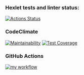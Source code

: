 ### Hexlet tests and linter status:
[![Actions Status](https://github.com/nidges/backend-project-lvl4/workflows/hexlet-check/badge.svg)](https://github.com/nidges/backend-project-lvl4/actions)

### CodeClimate
[![Maintainability](https://api.codeclimate.com/v1/badges/a94f70e8e9391a03f114/maintainability)](https://codeclimate.com/github/nidges/backend-project-lvl4/maintainability)
[![Test Coverage](https://api.codeclimate.com/v1/badges/a94f70e8e9391a03f114/test_coverage)](https://codeclimate.com/github/nidges/backend-project-lvl4/test_coverage)

### GitHub Actions
[![my workflow](https://github.com/nidges/backend-project-lvl4/actions/workflows/my-workflow.yml/badge.svg)](https://github.com/nidges/backend-project-lvl4/actions/workflows/my-workflow.yml)
